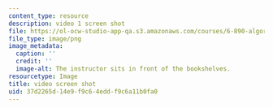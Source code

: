 ```yaml
---
content_type: resource
description: video 1 screen shot
file: https://ol-ocw-studio-app-qa.s3.amazonaws.com/courses/6-890-algorithmic-lower-bounds-fun-with-hardness-proofs-fall-2014/37d2265d14e9f9c64eddf9c6a11b0fa0_video1.png
file_type: image/png
image_metadata:
  caption: ''
  credit: ''
  image-alt: The instructor sits in front of the bookshelves.
resourcetype: Image
title: video screen shot
uid: 37d2265d-14e9-f9c6-4edd-f9c6a11b0fa0
---
```

